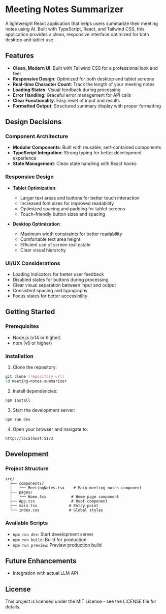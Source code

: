 # Meeting Notes Summarizer

A lightweight React application that helps users summarize their meeting notes using AI. Built with TypeScript, React, and Tailwind CSS, this application provides a clean, responsive interface optimized for both desktop and tablet use.

## Features

- **Clean, Modern UI**: Built with Tailwind CSS for a professional look and feel
- **Responsive Design**: Optimized for both desktop and tablet screens
- **Real-time Character Count**: Track the length of your meeting notes
- **Loading States**: Visual feedback during processing
- **Error Handling**: Graceful error management for API calls
- **Clear Functionality**: Easy reset of input and results
- **Formatted Output**: Structured summary display with proper formatting

## Design Decisions

### Component Architecture
- **Modular Components**: Built with reusable, self-contained components
- **TypeScript Integration**: Strong typing for better development experience
- **State Management**: Clean state handling with React hooks

### Responsive Design
- **Tablet Optimization**:
  - Larger text areas and buttons for better touch interaction
  - Increased font sizes for improved readability
  - Optimized spacing and padding for tablet screens
  - Touch-friendly button sizes and spacing

- **Desktop Optimization**:
  - Maximum width constraints for better readability
  - Comfortable text area height
  - Efficient use of screen real estate
  - Clear visual hierarchy

### UI/UX Considerations
- Loading indicators for better user feedback
- Disabled states for buttons during processing
- Clear visual separation between input and output
- Consistent spacing and typography
- Focus states for better accessibility

## Getting Started

### Prerequisites
- Node.js (v14 or higher)
- npm (v6 or higher)

### Installation

1. Clone the repository:
```bash
git clone [repository-url]
cd meeting-notes-summarizer
```

2. Install dependencies:
```bash
npm install
```

3. Start the development server:
```bash
npm run dev
```

4. Open your browser and navigate to:
```
http://localhost:5173
```

## Development

### Project Structure
```
src/
  ├── components/
  │   └── MeetingNotes.tsx    # Main meeting notes component
  ├── pages/
  │   └── Home.tsx           # Home page component
  ├── App.tsx                # Root component
  ├── main.tsx              # Entry point
  └── index.css             # Global styles
```

### Available Scripts

- `npm run dev`: Start development server
- `npm run build`: Build for production
- `npm run preview`: Preview production build

## Future Enhancements

- Integration with actual LLM API

## License

This project is licensed under the MIT License - see the LICENSE file for details. 
